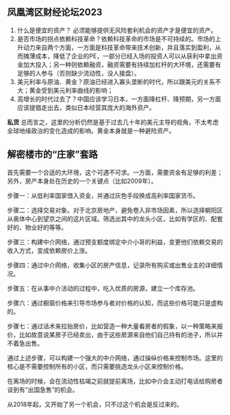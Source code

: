 
## 凤凰湾区财经论坛2023

1. 什么是便宜的资产？ 必须能够提供无风险套利机会的资产才是便宜的资产。
2. 是否市场的拐点依赖科技革命？依赖科技革命的市场是不可持续的。市场的上升动力来自两个方面，一方面是科技革命带来技术创新，并且落实到盈利，从而摊薄成本，降低了企业的PE，一部分已经入场的投资人可以从获利中拿出资金加大投入；另一种则依赖融资，融资需要有持续加杠杆的大环境，还需要有足够的人参与（否则缺少流动性，没人接盘）。
3. 美元利率与原油、黄金？原油已经进入寡头垄断的时代，所以跟美元的关系不大；黄金受到美元利率曲线的影响；
4. 高增长的时代过去了？中国应该学习日本，一方面降杠杆、降预期，另一方面应该提倡走出去，类似日本经营其庞大的海外资产。

**私货** 总而言之，这里的分析仍然是基于过去几十年的美元主导的视角，不太考虑全球地缘政治的变化造成的影响。黄金本身就是一种避险资产。

## 解密楼市的“庄家”套路

首先需要一个合适的大环境，这个可遇不可求。一方面，需要资金有足够的利差；另外，房产本身处在历史的一个关键点（比如2009年）。

步骤一：从低利率国家借入资金，并通过灰色手段换成高利率国家货币。

步骤二：选择交易对象。对于北京房地产，避免卷入非市场因素，所以选择朝阳区从奥体中心到望京之间的这片区域。筛选出其中的龙头小区，比如有学区的、配套好的、物业好的等等。

步骤三：构建中介网络，通过预支额度绑定中介小哥的利益，变更他们依赖交易的收入方式，变成依赖房价上涨。

步骤四：通过中介网络，收集小区的房产信息，记录所有购买或出售业主的详细情况。

步骤五：在从事中介活动的过程中，吃入优质的房源，建立一个库存池。

步骤六：通过橱窗价格来引导市场参与者对价格的认知，而这些价格可能只是虚构的。

步骤七：通过话术来拉抬房价，比如营造一种大量看房者的假象，以一种策略来报价，比如故意说某房子已经卖出，由于这些房源来自他们自己持有的池子，所以并不着急出售。

通过上述步骤，可以构建一个强大的中介网络，通过操纵价格来控制市场。这里的核心是不需要控制所有的小区，而只需要挑选龙头小区来控制价格。

在离场的时候，会在流动性枯竭之前就提前离场，比如中介会主动打电话给购房者谈到有“出国急售”的机会。

从2018年起，又开始了另一个机会，只不过这个机会是反过来的。